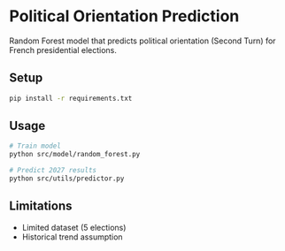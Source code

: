 # Political Orientation Prediction

Random Forest model that predicts political orientation (Second Turn) for French presidential elections.

## Setup

```bash
pip install -r requirements.txt
```

## Usage

```bash
# Train model
python src/model/random_forest.py

# Predict 2027 results
python src/utils/predictor.py
```

## Limitations

- Limited dataset (5 elections)
- Historical trend assumption
